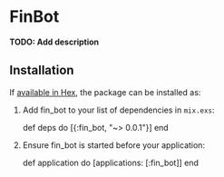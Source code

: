 # FinBot

**TODO: Add description**

## Installation

If [available in Hex](https://hex.pm/docs/publish), the package can be installed as:

  1. Add fin_bot to your list of dependencies in `mix.exs`:

        def deps do
          [{:fin_bot, "~> 0.0.1"}]
        end

  2. Ensure fin_bot is started before your application:

        def application do
          [applications: [:fin_bot]]
        end

